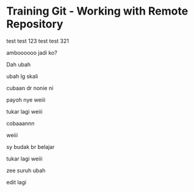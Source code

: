 # Training Git - Working with Remote Repository

test test 123
test test 321

amboooooo jadi ko?

Dah ubah

ubah lg skali

cubaan dr nonie ni

payoh nye weiii


tukar lagi weiii


cobaaannn

weiii

sy budak br belajar

tukar lagi weiii

zee suruh ubah

edit lagi

